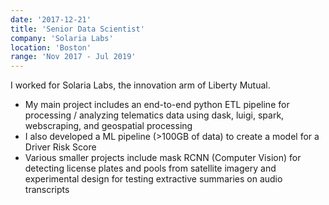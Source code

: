 ```yaml
---
date: '2017-12-21'
title: 'Senior Data Scientist'
company: 'Solaria Labs'
location: 'Boston'
range: 'Nov 2017 - Jul 2019'
---
```


I worked for Solaria Labs, the innovation arm of Liberty Mutual.

- My main project includes an end-to-end python ETL pipeline for processing / analyzing telematics data using dask, luigi, spark, webscraping, and geospatial processing
- I also developed a ML pipeline (>100GB of data) to create a model for a Driver Risk Score
- Various smaller projects include mask RCNN (Computer Vision) for detecting license plates and pools from satellite imagery and experimental design for testing extractive summaries on audio transcripts
